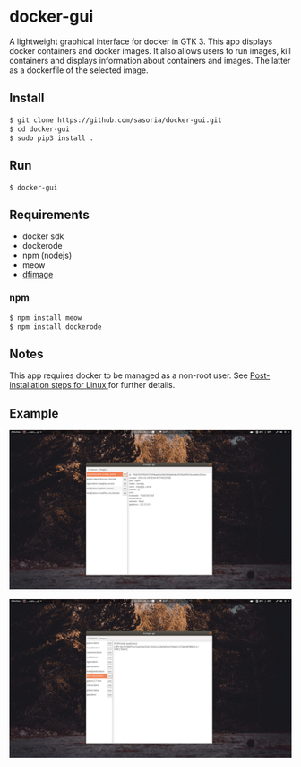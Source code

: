 # docker-gui
A lightweight graphical interface for docker in GTK 3. This app displays docker containers and docker images. It also allows users to run images, kill containers and displays information about containers and images. The latter as a dockerfile of the selected image.
## Install
```
$ git clone https://github.com/sasoria/docker-gui.git
$ cd docker-gui
$ sudo pip3 install .
```
## Run
```
$ docker-gui
```
## Requirements
* docker sdk
* dockerode
* npm (nodejs)
* meow
* [dfimage](https://github.com/52cik/dockerfile-from-image)
### npm
```
$ npm install meow
$ npm install dockerode
``` 
## Notes
This app requires docker to be managed as a non-root user. See [Post-installation steps for Linux
](https://docs.docker.com/install/linux/linux-postinstall/) for further details.

## Example
![Container](https://github.com/sasoria/docker-gui/blob/master/docs/containers_cropped.png)

![Images](https://github.com/sasoria/docker-gui/blob/master/docs/images_cropped.png)



